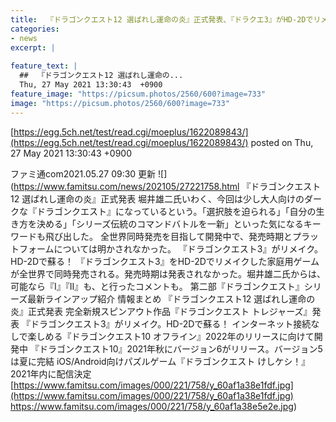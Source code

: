 ```yaml
---
title:  『ドラゴンクエスト12 選ばれし運命の炎』正式発表、『ドラクエ3』がHD-2Dでリメイク！  
categories:
- news
excerpt: |
  
feature_text: |
  ##  『ドラゴンクエスト12 選ばれし運命の...
  Thu, 27 May 2021 13:30:43  +0900
feature_image: "https://picsum.photos/2560/600?image=733"
image: "https://picsum.photos/2560/600?image=733"
---
```


[https://egg.5ch.net/test/read.cgi/moeplus/1622089843/](https://egg.5ch.net/test/read.cgi/moeplus/1622089843/)
posted on Thu, 27 May 2021 13:30:43  +0900

<!--more-->

ファミ通com2021.05.27 09:30 更新 ![](https://www.famitsu.com/news/202105/27221758.html 『ドラゴンクエスト12 選ばれし運命の炎』正式発表 堀井雄二氏いわく、今回は少し大人向けのダークな『ドラゴンクエスト』になっているという。「選択肢を迫られる」「自分の生き方を決める」「シリーズ伝統のコマンドバトルを一新」といった気になるキーワードも飛び出した。 全世界同時発売を目指して開発中で、発売時期とプラットフォームについては明かされなかった。 『ドラゴンクエスト3』がリメイク。HD-2Dで蘇る！ 『ドラゴンクエスト3』をHD-2Dでリメイクした家庭用ゲームが全世界で同時発売される。発売時期は発表されなかった。堀井雄二氏からは、可能なら『I』『II』も、と行ったコメントも。 第二部『ドラゴンクエスト』シリーズ最新ラインアップ紹介 情報まとめ 『ドラゴンクエスト12 選ばれし運命の炎』正式発表 完全新規スピンアウト作品『ドラゴンクエスト トレジャーズ』発表 『ドラゴンクエスト3』がリメイク。HD-2Dで蘇る！ インターネット接続なしで楽しめる『ドラゴンクエスト10 オフライン』2022年のリリースに向けて開発中 『ドラゴンクエスト10』2021年秋にバージョン6がリリース。バージョン5は夏に完結 iOS/Android向けパズルゲーム『ドラゴンクエスト けしケシ！』2021年内に配信決定 [https://www.famitsu.com/images/000/221/758/y_60af1a38e1fdf.jpg](https://www.famitsu.com/images/000/221/758/y_60af1a38e1fdf.jpg) https://www.famitsu.com/images/000/221/758/y_60af1a38e5e2e.jpg)
